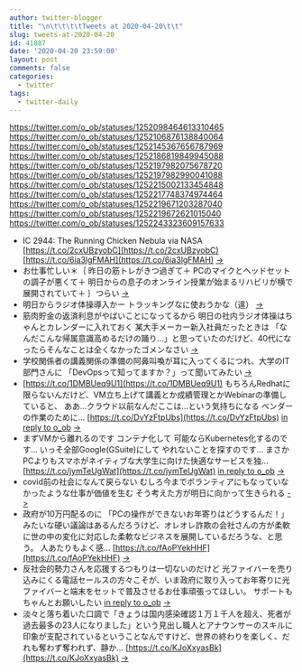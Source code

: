 ```yaml
---
author: twitter-blogger
title: "\n\t\t\t\tTweets at 2020-04-20\t\t"
slug: tweets-at-2020-04-20
id: 41887
date: '2020-04-20 23:59:00'
layout: post
comments: false
categories:
  - twitter
tags:
  - twitter-daily
---
```


https://twitter.com/o_ob/statuses/1252098464613310465 https://twitter.com/o_ob/statuses/1252106876138840064 https://twitter.com/o_ob/statuses/1252145367656787969 https://twitter.com/o_ob/statuses/1252186819849945088 https://twitter.com/o_ob/statuses/1252197982075678720 https://twitter.com/o_ob/statuses/1252197982990041088 https://twitter.com/o_ob/statuses/1252215002133454848 https://twitter.com/o_ob/statuses/1252217748374974464 https://twitter.com/o_ob/statuses/1252219671203287040 https://twitter.com/o_ob/statuses/1252219672621015040 https://twitter.com/o_ob/statuses/1252243323609157633  

*   IC 2944: The Running Chicken Nebula via NASA [https://t.co/2cxUBzyobC](https://t.co/2cxUBzyobC) [https://t.co/6ia3lgFMAH](https://t.co/6ia3lgFMAH) [->](https://twitter.com/o_ob/statuses/1252098464613310465)
*   お仕事忙しい＊｛ 昨日の筋トレがきつ過ぎて＋ PCのマイクとヘッドセットの調子が悪くて＋ 明日からの息子のオンライン授業が始まるリハビリが横で展開されていて＋ ｝つらい [->](https://twitter.com/o_ob/statuses/1252106876138840064)
*   明日からラジオ体操導入かー トラッキングなに使おうかな（違） [->](https://twitter.com/o_ob/statuses/1252145367656787969)
*   筋肉貯金の返済利息がやばいことになってるから 明日の社内ラジオ体操はちゃんとカレンダーに入れておく 某大手メーカー新入社員だったときは 「なんだこんな帰属意識高めるだけの踊り…」と思っていたのだけど、40代になったらそんなことは全くなかったゴメンなさい [->](https://twitter.com/o_ob/statuses/1252186819849945088)
*   学校関係者の講義関係の準備の阿鼻叫喚が耳に入ってくるにつれ、大学のIT部門さんに 「DevOpsって知ってますか？」って聞いてみたい [->](https://twitter.com/o_ob/statuses/1252197982075678720)
*   [https://t.co/1DMBUeq9U1](https://t.co/1DMBUeq9U1) もちろんRedhatに限らないんだけど、VM立ち上げて講義とか成績管理とかWebinarの準備していると、 ああ…クラウド以前なんだここは…という気持ちになる ベンダーの作業のために… [https://t.co/DvYzFtpUbs](https://t.co/DvYzFtpUbs) [in reply to o_ob](https://twitter.com/o_ob/statuses/1252197982075678720) [->](https://twitter.com/o_ob/statuses/1252197982990041088)
*   まずVMから離れるのです コンテナ化して 可能ならKubernetes化するのです… いっそ全部Google(GSuite)にして やれないことを探すのです… まさかPCよりもスマホがネイティブな大学生に向けた快適なサービスを独… [https://t.co/jymTeUgWat](https://t.co/jymTeUgWat) [in reply to o_ob](https://twitter.com/o_ob/statuses/1252197982075678720) [->](https://twitter.com/o_ob/statuses/1252215002133454848)
*   covid前の社会になんて戻らない むしろ今までボランティアにもなっていなかったような仕事が価値を生む そう考えた方が明日に向かって生きられる [->](https://twitter.com/o_ob/statuses/1252217748374974464)
*   政府が10万円配るのに 「PCの操作ができないお年寄りはどうするんだ！」みたいな硬い議論はあるんだろうけど、オレオレ詐欺の会社さんの方が柔軟に世の中の変化に対応した柔軟なビジネスを展開しているだろうな、と思う。 人あたりもよく感… [https://t.co/fAoPYekHHF](https://t.co/fAoPYekHHF) [->](https://twitter.com/o_ob/statuses/1252219671203287040)
*   反社会的勢力さんを応援するつもりは一切ないのだけど 光ファイバーを売り込みにくる電話セールスの方々こそが、いま政府に取り入ってお年寄りに光ファイバーと端末をセットで普及させるお仕事頑張ってほしい。 サポートもちゃんとお願いしたい [in reply to o_ob](https://twitter.com/o_ob/statuses/1252219671203287040) [->](https://twitter.com/o_ob/statuses/1252219672621015040)
*   淡々と落ち着いた口調で「きょうは国内感染確認１万１千人を超え、死者が過去最多の23人になりました」という見出し職人とアナウンサーのスキルに印象が支配されているということなんですけど、世界の終わりを楽しく、だれも奪わず奪われず、静か… [https://t.co/KJoXxyasBk](https://t.co/KJoXxyasBk) [->](https://twitter.com/o_ob/statuses/1252243323609157633)